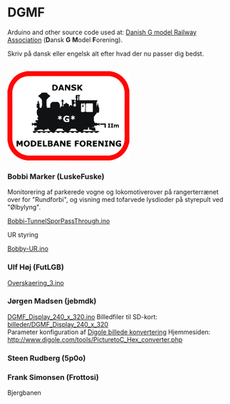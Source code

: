 # DGMF
Arduino and other source code used at: [Danish G model Railway Association](https://danskgmodelforening.dk/) (**D**ansk **G** **M**odel **F**orening).

Skriv på dansk eller engelsk alt efter hvad der nu passer dig bedst.

<br/>

<img src="https://github.com/MTD2A/DGMF/blob/main/billeder/DGMF-logo.jpg" height="200" width="274">

<br/>

### Bobbi Marker (LuskeFuske)

Monitorering af parkerede vogne og lokomotiverover på rangerterrænet over for "Rundforbi", og visning med tofarvede lysdioder på styrepult ved "Ølbylyng".

[Bobbi-TunnelSporPassThrough.ino](/kildetekst/Bobbi-TunnelSporPassThrough.ino)

UR styring

[Bobby-UR.ino](/kildetekst/Bobby-UR.ino)


### Ulf Høj (FutLGB)

[Overskaering_3.ino](/kildetekst/Overskaering_3.ino)


### Jørgen Madsen (jebmdk)
[DGMF_Display_240_x_320.ino](/kildetekst/DGMF_Display_240_x_320.ino)   Billedfiler til SD-kort: [billeder/DGMF_Display_240_x_320](/billeder/DGMF_Display_240_x_320)
<br/> Parameter konfiguration af [Digole billede konvertering](/billeder/Digole_picture_converter.png)   Hjemmesiden: http://www.digole.com/tools/PicturetoC_Hex_converter.php


### Steen Rudberg (5p0o)


### Frank Simonsen (Frottosi)

Bjergbanen
